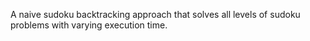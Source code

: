A naive sudoku backtracking approach that solves all levels of sudoku problems with varying execution time.
